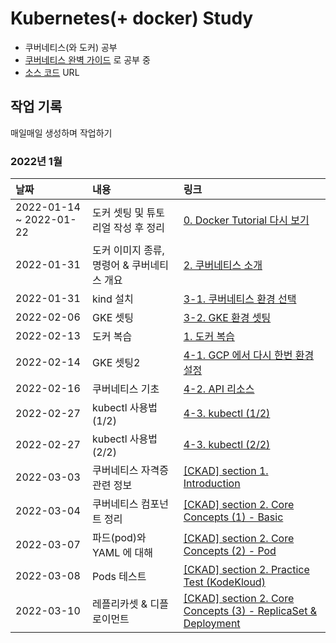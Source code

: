 # Kubernetes(+ docker) Study

- 쿠버네티스(와 도커) 공부
- [쿠버네티스 완벽 가이드] 로 공부 중
- [소스 코드] URL

## 작업 기록

매일매일 생성하며 작업하기

### **2022년 1월**

|날짜|내용|링크|
|:---|:---|:---|
|2022-01-14 ~ 2022-01-22|도커 셋팅 및 튜토리얼 작성 후 정리|[0. Docker Tutorial 다시 보기](https://blog.rgbplace.com/406)|
|2022-01-31|도커 이미지 종류, 명령어 & 쿠버네티스 개요|[2. 쿠버네티스 소개](https://blog.rgbplace.com/411)|
|2022-01-31|kind 설치|[3-1. 쿠버네티스 환경 선택](https://blog.rgbplace.com/412)|
|2022-02-06|GKE 셋팅|[3-2. GKE 환경 셋팅](https://blog.rgbplace.com/413)|
|2022-02-13|도커 복습|[1. 도커 복습](https://blog.rgbplace.com/408)|
|2022-02-14|GKE 셋팅2|[4-1. GCP 에서 다시 한번 환경 설정](https://blog.rgbplace.com/417)|
|2022-02-16|쿠버네티스 기초|[4-2. API 리소스](https://blog.rgbplace.com/418)|
|2022-02-27|kubectl 사용법 (1/2)|[4-3. kubectl (1/2)](https://blog.rgbplace.com/423)|
|2022-02-27|kubectl 사용법 (2/2)|[4-3. kubectl (2/2)](https://blog.rgbplace.com/424)|
|2022-03-03|쿠버네티스 자격증 관련 정보|[\[CKAD\] section 1. Introduction](https://blog.rgbplace.com/425)|
|2022-03-04|쿠버네티스 컴포넌트 정리|[\[CKAD\] section 2. Core Concepts (1) - Basic](https://blog.rgbplace.com/426)|
|2022-03-07|파드(pod)와 YAML 에 대해|[\[CKAD\] section 2. Core Concepts (2) - Pod](https://blog.rgbplace.com/427)|
|2022-03-08|Pods 테스트|[\[CKAD\] section 2. Practice Test (KodeKloud)](https://blog.rgbplace.com/428)|
|2022-03-10|레플리카셋 & 디플로이먼트|[\[CKAD\] section 2. Core Concepts (3) - ReplicaSet & Deployment](https://blog.rgbplace.com/429)|

[쿠버네티스 완벽 가이드]: https://www.google.com/search?q=%EC%BF%A0%EB%B2%84%EB%84%A4%ED%8B%B0%EC%8A%A4+%EC%99%84%EB%B2%BD+%EA%B0%80%EC%9D%B4%EB%93%9C&oq=%EC%BF%A0%EB%B2%84%EB%84%A4%ED%8B%B0%EC%8A%A4+%EC%99%84%EB%B2%BD+%EA%B0%80%EC%9D%B4%EB%93%9C&aqs=chrome..69i57.4917j0j7&sourceid=chrome&ie=UTF-8

[소스 코드]: https://github.com/MasayaAoyama/kubernetes-perfect-guide
